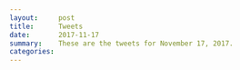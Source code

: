 ```yaml
---
layout:     post
title:      Tweets
date:       2017-11-17
summary:    These are the tweets for November 17, 2017.
categories:
---
```


